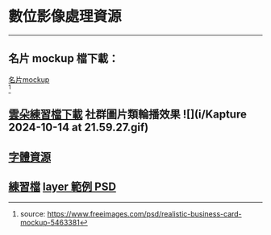 # 數位影像處理資源
---
## 名片 mockup 檔下載：
<a href="https://dip.project.solmag.tw/mockup-businesscard.zip" download>名片mockup</a><br>[^1]

<a href="https://dip.project.solmag.tw/i/cloud.png" download>雲朵練習檔下載</a>
社群圖片類輪播效果
![](i/Kapture 2024-10-14 at 21.59.27.gif)
---
## [字體資源](font-resources.md)
<a href="https://dip.project.solmag.tw/i/newjeans.png" download>練習檔</a>
<a href="https://dip.project.solmag.tw/layer.psd" download>layer 範例 PSD</a>
---
[^1]:source: <https://www.freeimages.com/psd/realistic-business-card-mockup-5463381>

